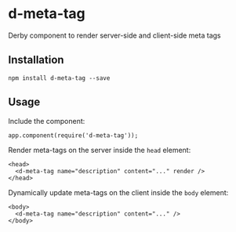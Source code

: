 # d-meta-tag

Derby component to render server-side and client-side meta tags

## Installation

    npm install d-meta-tag --save

## Usage

Include the component:

    app.component(require('d-meta-tag'));

Render meta-tags on the server inside the `head` element:

    <head>
      <d-meta-tag name="description" content="..." render />
    </head>

Dynamically update meta-tags on the client inside the `body` element:

    <body>
      <d-meta-tag name="description" content="..." />
    </body>
